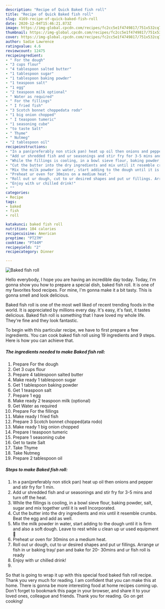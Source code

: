 ```yaml
---
description: "Recipe of Quick Baked fish roll"
title: "Recipe of Quick Baked fish roll"
slug: 4169-recipe-of-quick-baked-fish-roll
date: 2020-12-04T15:46:21.873Z
image: https://img-global.cpcdn.com/recipes/fc2cc5e1f4749817/751x532cq70/baked-fish-roll-recipe-main-photo.jpg
thumbnail: https://img-global.cpcdn.com/recipes/fc2cc5e1f4749817/751x532cq70/baked-fish-roll-recipe-main-photo.jpg
cover: https://img-global.cpcdn.com/recipes/fc2cc5e1f4749817/751x532cq70/baked-fish-roll-recipe-main-photo.jpg
author: Sadie Lawrence
ratingvalue: 4.6
reviewcount: 12475
recipeingredient:
- " For the dough"
- "3 cups flour"
- "4 tablespoon salted butter"
- "1 tablespoon sugar"
- "1 tablespoon baking powder"
- "1 teaspoon salt"
- "1 egg"
- "2 teaspoon milk optional"
- " Water as required"
- " For the fillings"
- " I fried fish"
- "3 Scotch bonnet choppedata rodo"
- "1 big onion chopped"
- " I teaspoon tumeric"
- "1 seasoning cube"
- "to taste Salt"
- " Thyme"
- " Nutmeg"
- "2 tablespoon oil"
recipeinstructions:
- "In a pan(preferably non stick pan) heat up oil then onions and pepper and stir fry for 1 min."
- "Add ur shredded fish and ur seasonings and stir fry for 3-5 mins and turn off the heat."
- "While the fillings is cooling, in a bowl sieve flour, baking powder, salt, sugar and mix together until it is well Incorporated."
- "Cut the butter into the dry ingredients and mix until it resemble crumbs. Beat the egg and add as well."
- "Mix the milk powder in water, start adding to the dough until it is firm and also a soft dough. Leave to rest while u clean up ur used equipment 🙂"
- "Preheat ur oven for 30mins on a medium heat."
- "Roll out ur dough, cut to ur desired shapes and put ur fillings. Arrange ur fish in ur baking tray/ pan and bake for 20- 30mins and ur fish roll is ready"
- "Enjoy with ur chilled drink!"
- ""
categories:
- Recipe
tags:
- baked
- fish
- roll

katakunci: baked fish roll 
nutrition: 104 calories
recipecuisine: American
preptime: "PT27M"
cooktime: "PT44M"
recipeyield: "2"
recipecategory: Dinner

---
```



![Baked fish roll](https://img-global.cpcdn.com/recipes/fc2cc5e1f4749817/751x532cq70/baked-fish-roll-recipe-main-photo.jpg)

Hello everybody, I hope you are having an incredible day today. Today, I'm gonna show you how to prepare a special dish, baked fish roll. It is one of my favorites food recipes. For mine, I'm gonna make it a bit tasty. This is gonna smell and look delicious.



Baked fish roll is one of the most well liked of recent trending foods in the world. It is appreciated by millions every day. It's easy, it's fast, it tastes delicious. Baked fish roll is something that I have loved my whole life. They're fine and they look fantastic.


To begin with this particular recipe, we have to first prepare a few ingredients. You can cook baked fish roll using 19 ingredients and 9 steps. Here is how you can achieve that.

<!--inarticleads1-->

##### The ingredients needed to make Baked fish roll:

1. Prepare  For the dough
1. Get 3 cups flour
1. Prepare 4 tablespoon salted butter
1. Make ready 1 tablespoon sugar
1. Get 1 tablespoon baking powder
1. Get 1 teaspoon salt
1. Prepare 1 egg
1. Make ready 2 teaspoon milk (optional)
1. Get  Water as required
1. Prepare  For the fillings
1. Make ready  I fried fish
1. Prepare 3 Scotch bonnet chopped(ata rodo)
1. Make ready 1 big onion chopped
1. Prepare  I teaspoon tumeric
1. Prepare 1 seasoning cube
1. Get to taste Salt
1. Take  Thyme
1. Take  Nutmeg
1. Prepare 2 tablespoon oil




<!--inarticleads2-->

##### Steps to make Baked fish roll:

1. In a pan(preferably non stick pan) heat up oil then onions and pepper and stir fry for 1 min.
1. Add ur shredded fish and ur seasonings and stir fry for 3-5 mins and turn off the heat.
1. While the fillings is cooling, in a bowl sieve flour, baking powder, salt, sugar and mix together until it is well Incorporated.
1. Cut the butter into the dry ingredients and mix until it resemble crumbs. Beat the egg and add as well.
1. Mix the milk powder in water, start adding to the dough until it is firm and also a soft dough. Leave to rest while u clean up ur used equipment 🙂
1. Preheat ur oven for 30mins on a medium heat.
1. Roll out ur dough, cut to ur desired shapes and put ur fillings. Arrange ur fish in ur baking tray/ pan and bake for 20- 30mins and ur fish roll is ready
1. Enjoy with ur chilled drink!
1. 




So that is going to wrap it up with this special food baked fish roll recipe. Thank you very much for reading. I am confident that you can make this at home. There is gonna be more interesting food at home recipes coming up. Don't forget to bookmark this page in your browser, and share it to your loved ones, colleague and friends. Thank you for reading. Go on get cooking!
